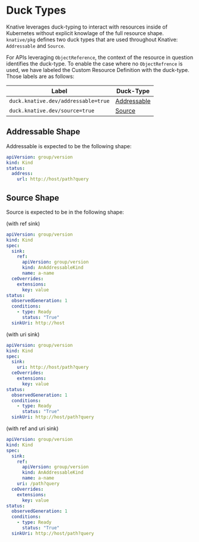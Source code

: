 # Duck Types

Knative leverages duck-typing to interact with resources inside of Kubernetes
without explicit knowlage of the full resource shape. `knative/pkg` defines two
duck types that are used throughout Knative: `Addressable` and `Source`.

For APIs leveraging `ObjectReference`, the context of the resource in question
identifies the duck-type. To enable the case where no `ObjectRefrence` is used,
we have labeled the Custom Resource Definition with the duck-type. Those labels
are as follows:

| Label                               | Duck-Type                                                                     |
| ----------------------------------- | ----------------------------------------------------------------------------- |
| `duck.knative.dev/addressable=true` | [Addressable](https://godoc.org/knative.dev/pkg/apis/duck/v1#AddressableType) |
| `duck.knative.dev/source=true`      | [Source](https://godoc.org/knative.dev/pkg/apis/duck/v1#Source)               |

## Addressable Shape

Addressable is expected to be the following shape:

```yaml
apiVersion: group/version
kind: Kind
status:
  address:
    url: http://host/path?query
```

## Source Shape

Source is expected to be in the following shape:

(with ref sink)

```yaml
apiVersion: group/version
kind: Kind
spec:
  sink:
    ref:
      apiVersion: group/version
      kind: AnAddressableKind
      name: a-name
  ceOverrides:
    extensions:
      key: value
status:
  observedGeneration: 1
  conditions:
    - type: Ready
      status: "True"
  sinkUri: http://host
```

(with uri sink)

```yaml
apiVersion: group/version
kind: Kind
spec:
  sink:
    uri: http://host/path?query
  ceOverrides:
    extensions:
      key: value
status:
  observedGeneration: 1
  conditions:
    - type: Ready
      status: "True"
  sinkUri: http://host/path?query
```

(with ref and uri sink)

```yaml
apiVersion: group/version
kind: Kind
spec:
  sink:
    ref:
      apiVersion: group/version
      kind: AnAddressableKind
      name: a-name
    uri: /path?query
  ceOverrides:
    extensions:
      key: value
status:
  observedGeneration: 1
  conditions:
    - type: Ready
      status: "True"
  sinkUri: http://host/path?query
```
